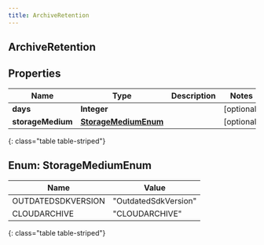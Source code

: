 ```yaml
---
title: ArchiveRetention
---
```

## ArchiveRetention


## Properties

| Name | Type | Description | Notes |
| ------------ | ------------- | ------------- | ------------- |
| **days** | <!----><!---->**Integer**<!----> |  |  [optional] |
| **storageMedium** | [**StorageMediumEnum**](#StorageMediumEnum)<!----> |  |  [optional] |
{: class="table table-striped"}


<a name="StorageMediumEnum"></a>

## Enum: StorageMediumEnum

| Name | Value |
| ---- | ----- |
| OUTDATEDSDKVERSION | &quot;OutdatedSdkVersion&quot; |
| CLOUDARCHIVE | &quot;CLOUDARCHIVE&quot; |
{: class="table table-striped"}



